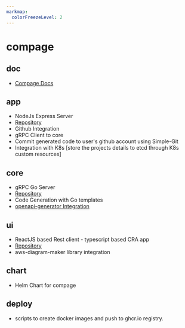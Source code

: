 ```yaml
---
markmap:
  colorFreezeLevel: 2
---
```


# compage

## doc
- [Compage Docs](https://docs.compage.dev)

## app
- NodeJs Express Server
- [Repository](https://github.com/intelops/compage/tree/main/app)
- Github Integration
- gRPC Client to core
- Commit generated code to user's github account using Simple-Git
- Integration with K8s [store the projects details to etcd through K8s custom resources]

## core
- gRPC Go Server
- [Repository](https://github.com/intelops/compage/tree/main/core)
- Code Generation with Go templates
- [openapi-generator Integration](https://openapi-generator.tech)

## ui
- ReactJS based Rest client - typescript based CRA app
- [Repository](https://github.com/intelops/compage/tree/main/ui)
- aws-diagram-maker library integration

## chart
- Helm Chart for compage

## deploy
- scripts to create docker images and push to ghcr.io registry.